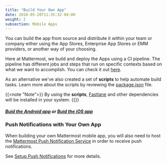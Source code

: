 ```yaml
---
title: "Build Your Own App"
date: 2018-05-20T11:35:32-04:00
weight: 2
subsection: Mobile Apps
---
```


You can build the app from source and distribute it within your team or company either using the App Stores, Enterprise App Stores or EMM providers, or another way of your choosing.

Here at Mattermost, we build and deploy the Apps using a CI pipeline. The pipeline has different jobs and steps that run on specific contexts based on what we want to accomplish. You can check it out <a href="https://github.com/mattermost/mattermost-mobile/blob/master/.circleci/config.yml" target="_blank">here</a>.

As an alternative we've also created a set of **scripts** to help automate build tasks. Learn more about the scripts by reviewing the [package.json](https://github.com/mattermost/mattermost-mobile/blob/master/package.json) file.

{{<note "Note">}}
By using the **scripts**, <a href="https://docs.fastlane.tools/#choose-your-installation-method" target="_blank">Fastlane</a> and other dependencies will be installed in your system.
{{</note>}}

##### [Buid the Android app](android) or [Buid the iOS app](ios)


### Push Notifications with Your Own App

When building your own Mattermost mobile app, you will also need to host the [Mattermost Push Notification Service](https://github.com/mattermost/mattermost-push-proxy) in order to receive push notifications.

See [Setup Push Notifications](/contribute/mobile/push-notifications/) for more details.
